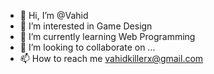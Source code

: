 - 👋 Hi, I’m @Vahid
- 👀 I’m interested in Game Design
- 🌱 I’m currently learning Web Programming
- 💞️ I’m looking to collaborate on ...
- 📫 How to reach me vahidkillerx@gmail.com 

<!---
Vahid651/Vahid651 is a ✨ special ✨ repository because its `README.md` (this file) appears on your GitHub profile.
You can click the Preview link to take a look at your changes.
--->
